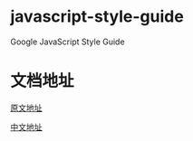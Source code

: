 # javascript-style-guide
Google JavaScript Style Guide

# 文档地址

[原文地址](https://google.github.io/styleguide/jsguide.html)

[中文地址](https://likwotsing.github.io/javascript-style-guide/)

